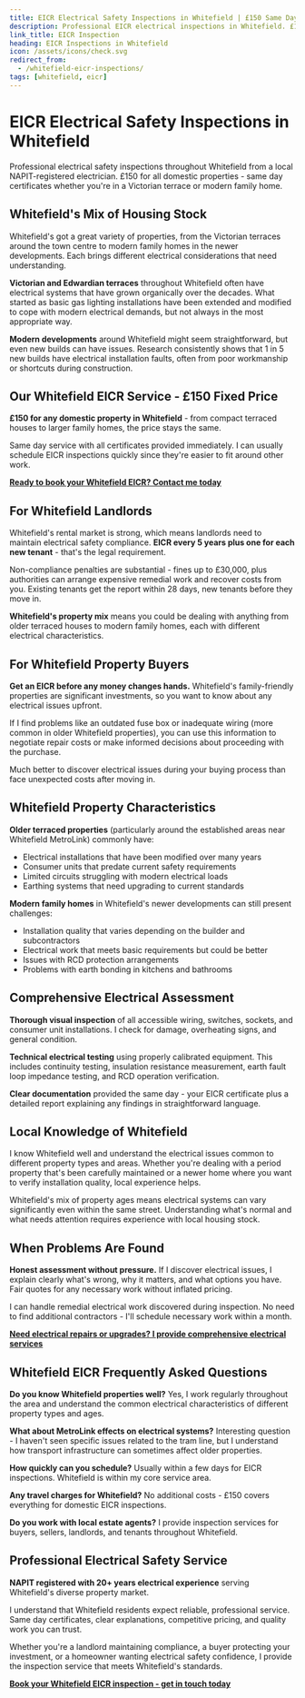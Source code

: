 ```yaml
---
title: EICR Electrical Safety Inspections in Whitefield | £150 Same Day Certificate
description: Professional EICR electrical inspections in Whitefield. £150 all domestic properties, same day certificates. NAPIT registered, Victorian terrace and modern home specialist.
link_title: EICR Inspection
heading: EICR Inspections in Whitefield
icon: /assets/icons/check.svg
redirect_from:
  - /whitefield-eicr-inspections/
tags: [whitefield, eicr]
---
```


# EICR Electrical Safety Inspections in Whitefield

Professional electrical safety inspections throughout Whitefield from a local NAPIT-registered electrician. £150 for all domestic properties - same day certificates whether you're in a Victorian terrace or modern family home.

## Whitefield's Mix of Housing Stock

Whitefield's got a great variety of properties, from the Victorian terraces around the town centre to modern family homes in the newer developments. Each brings different electrical considerations that need understanding.

**Victorian and Edwardian terraces** throughout Whitefield often have electrical systems that have grown organically over the decades. What started as basic gas lighting installations have been extended and modified to cope with modern electrical demands, but not always in the most appropriate way.

**Modern developments** around Whitefield might seem straightforward, but even new builds can have issues. Research consistently shows that 1 in 5 new builds have electrical installation faults, often from poor workmanship or shortcuts during construction.

## Our Whitefield EICR Service - £150 Fixed Price

**£150 for any domestic property in Whitefield** - from compact terraced houses to larger family homes, the price stays the same.

Same day service with all certificates provided immediately. I can usually schedule EICR inspections quickly since they're easier to fit around other work.

**[Ready to book your Whitefield EICR? Contact me today](/contact/)**

## For Whitefield Landlords

Whitefield's rental market is strong, which means landlords need to maintain electrical safety compliance. **EICR every 5 years plus one for each new tenant** - that's the legal requirement.

Non-compliance penalties are substantial - fines up to £30,000, plus authorities can arrange expensive remedial work and recover costs from you. Existing tenants get the report within 28 days, new tenants before they move in.

**Whitefield's property mix** means you could be dealing with anything from older terraced houses to modern family homes, each with different electrical characteristics.

## For Whitefield Property Buyers

**Get an EICR before any money changes hands.** Whitefield's family-friendly properties are significant investments, so you want to know about any electrical issues upfront.

If I find problems like an outdated fuse box or inadequate wiring (more common in older Whitefield properties), you can use this information to negotiate repair costs or make informed decisions about proceeding with the purchase.

Much better to discover electrical issues during your buying process than face unexpected costs after moving in.

## Whitefield Property Characteristics

**Older terraced properties** (particularly around the established areas near Whitefield MetroLink) commonly have:

- Electrical installations that have been modified over many years
- Consumer units that predate current safety requirements
- Limited circuits struggling with modern electrical loads
- Earthing systems that need upgrading to current standards

**Modern family homes** in Whitefield's newer developments can still present challenges:

- Installation quality that varies depending on the builder and subcontractors
- Electrical work that meets basic requirements but could be better
- Issues with RCD protection arrangements
- Problems with earth bonding in kitchens and bathrooms

## Comprehensive Electrical Assessment

**Thorough visual inspection** of all accessible wiring, switches, sockets, and consumer unit installations. I check for damage, overheating signs, and general condition.

**Technical electrical testing** using properly calibrated equipment. This includes continuity testing, insulation resistance measurement, earth fault loop impedance testing, and RCD operation verification.

**Clear documentation** provided the same day - your EICR certificate plus a detailed report explaining any findings in straightforward language.

## Local Knowledge of Whitefield

I know Whitefield well and understand the electrical issues common to different property types and areas. Whether you're dealing with a period property that's been carefully maintained or a newer home where you want to verify installation quality, local experience helps.

Whitefield's mix of property ages means electrical systems can vary significantly even within the same street. Understanding what's normal and what needs attention requires experience with local housing stock.

## When Problems Are Found

**Honest assessment without pressure.** If I discover electrical issues, I explain clearly what's wrong, why it matters, and what options you have. Fair quotes for any necessary work without inflated pricing.

I can handle remedial electrical work discovered during inspection. No need to find additional contractors - I'll schedule necessary work within a month.

**[Need electrical repairs or upgrades? I provide comprehensive electrical services](/services/)**

## Whitefield EICR Frequently Asked Questions

**Do you know Whitefield properties well?** Yes, I work regularly throughout the area and understand the common electrical characteristics of different property types and ages.

**What about MetroLink effects on electrical systems?** Interesting question - I haven't seen specific issues related to the tram line, but I understand how transport infrastructure can sometimes affect older properties.

**How quickly can you schedule?** Usually within a few days for EICR inspections. Whitefield is within my core service area.

**Any travel charges for Whitefield?** No additional costs - £150 covers everything for domestic EICR inspections.

**Do you work with local estate agents?** I provide inspection services for buyers, sellers, landlords, and tenants throughout Whitefield.

## Professional Electrical Safety Service

**NAPIT registered with 20+ years electrical experience** serving Whitefield's diverse property market.

I understand that Whitefield residents expect reliable, professional service. Same day certificates, clear explanations, competitive pricing, and quality work you can trust.

Whether you're a landlord maintaining compliance, a buyer protecting your investment, or a homeowner wanting electrical safety confidence, I provide the inspection service that meets Whitefield's standards.

**[Book your Whitefield EICR inspection - get in touch today](/contact/)**
